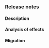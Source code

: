 <!--
    These sections should part of the PR template for any breaking change
-->

### Release notes

#### Description

#### Analysis of effects

#### Migration
